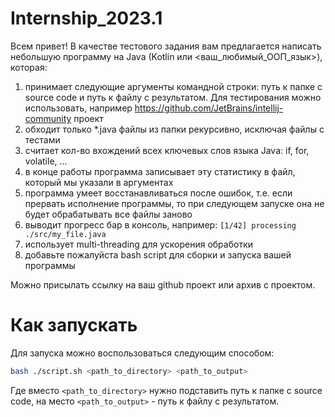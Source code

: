 # Internship_2023.1

Всем привет!
В качестве тестового задания вам предлагается написать небольшую программу на Java (Kotlin или <ваш_любимый_ООП_язык>), которая:

1) принимает следующие аргументы командной строки: путь к папке с source code и путь к файлу с результатом. Для тестирования можно использовать, например https://github.com/JetBrains/intellij-community проект
2) обходит только *.java файлы из папки рекурсивно, исключая файлы с тестами
3) считает кол-во вхождений всех ключевых слов языка Java: if, for, volatile, ...
4) в конце работы программа записывает эту статистику в файл, который мы указали в аргументах
5) программа умеет восстанавливаться после ошибок, т.е. если прервать исполнение программы, то при следующем запуске она не будет обрабатывать все файлы заново
6) выводит прогресс бар в консоль, например: `[1/42] processing ./src/my_file.java`
7) использует multi-threading для ускорения обработки
8) добавьте пожалуйста bash script для сборки и запуска вашей программы

Можно присылать ссылку на ваш github проект или архив с проектом.

# Как запускать
Для запуска можно воспользоваться следующим способом:
```bash
bash ./script.sh <path_to_directory> <path_to_output>
```

Где вместо `<path_to_directory>` нужно подставить путь к папке с source code, на место `<path_to_output>` - путь к файлу с результатом.